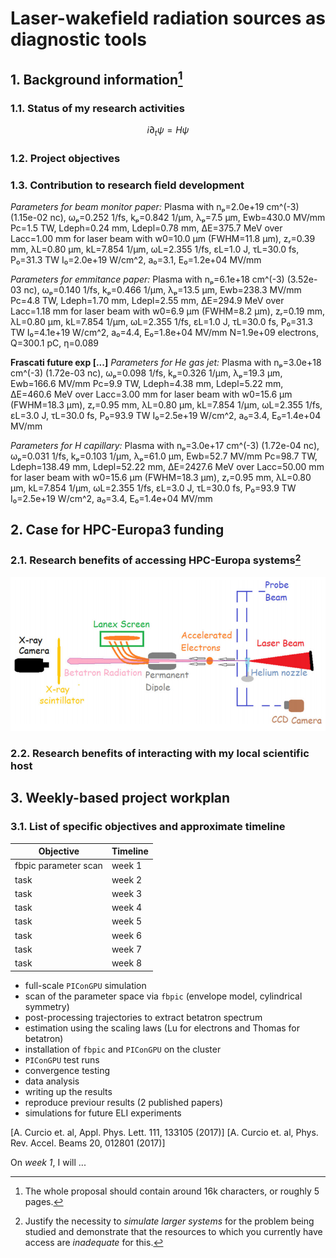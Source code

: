 # Laser-wakefield radiation sources as diagnostic tools  

## 1. Background information[^1]

### 1.1. Status of my research activities

$$i \partial_t \psi = H \psi$$

### 1.2. Project objectives


### 1.3. Contribution to research field development

*Parameters for beam monitor paper:*
Plasma with nₚ=2.0e+19 cm^(-3) (1.15e-02 nc), ωₚ=0.252 1/fs, kₚ=0.842 1/µm, λₚ=7.5 µm, Ewb=430.0 MV/mm
Pc=1.5 TW, Ldeph=0.24 mm, Ldepl=0.78 mm, ΔE=375.7 MeV over Lacc=1.00 mm
for laser beam with w0=10.0 µm (FWHM=11.8 µm), zᵣ=0.39 mm, λL=0.80 µm, kL=7.854 1/µm, ωL=2.355 1/fs, ɛL=1.0 J, τL=30.0 fs, P₀=31.3 TW
I₀=2.0e+19 W/cm^2, a₀=3.1, E₀=1.2e+04 MV/mm

*Parameters for emmitance paper:*
Plasma with nₚ=6.1e+18 cm^(-3) (3.52e-03 nc), ωₚ=0.140 1/fs, kₚ=0.466 1/µm, λₚ=13.5 µm, Ewb=238.3 MV/mm
Pc=4.8 TW, Ldeph=1.70 mm, Ldepl=2.55 mm, ΔE=294.9 MeV over Lacc=1.18 mm
for laser beam with w0=6.9 µm (FWHM=8.2 µm), zᵣ=0.19 mm, λL=0.80 µm, kL=7.854 1/µm, ωL=2.355 1/fs, ɛL=1.0 J, τL=30.0 fs, P₀=31.3 TW
I₀=4.1e+19 W/cm^2, a₀=4.4, E₀=1.8e+04 MV/mm
N=1.9e+09 electrons, Q=300.1 pC, η=0.089

**Frascati future exp [...]**
*Parameters for He gas jet:*
Plasma with nₚ=3.0e+18 cm^(-3) (1.72e-03 nc), ωₚ=0.098 1/fs, kₚ=0.326 1/µm, λₚ=19.3 µm, Ewb=166.6 MV/mm
Pc=9.9 TW, Ldeph=4.38 mm, Ldepl=5.22 mm, ΔE=460.6 MeV over Lacc=3.00 mm
for laser beam with w0=15.6 µm (FWHM=18.3 µm), zᵣ=0.95 mm, λL=0.80 µm, kL=7.854 1/µm, ωL=2.355 1/fs, ɛL=3.0 J, τL=30.0 fs, P₀=93.9 TW
I₀=2.5e+19 W/cm^2, a₀=3.4, E₀=1.4e+04 MV/mm

*Parameters for H capillary:*
Plasma with nₚ=3.0e+17 cm^(-3) (1.72e-04 nc), ωₚ=0.031 1/fs, kₚ=0.103 1/µm, λₚ=61.0 µm, Ewb=52.7 MV/mm
Pc=98.7 TW, Ldeph=138.49 mm, Ldepl=52.22 mm, ΔE=2427.6 MeV over Lacc=50.00 mm
for laser beam with w0=15.6 µm (FWHM=18.3 µm), zᵣ=0.95 mm, λL=0.80 µm, kL=7.854 1/µm, ωL=2.355 1/fs, ɛL=3.0 J, τL=30.0 fs, P₀=93.9 TW
I₀=2.5e+19 W/cm^2, a₀=3.4, E₀=1.4e+04 MV/mm


## 2. Case for HPC-Europa3 funding

### 2.1. Research benefits of accessing HPC-Europa systems[^2]

![experimental setup](https://raw.githubusercontent.com/berceanu/hpc-europa3-application/master/images/exp_setup.png?token=ABBTTGTHLCCLW345XORQSPS42GSS2)

### 2.2. Research benefits of interacting with my local scientific host

## 3. Weekly-based project workplan

### 3.1. List of specific objectives and approximate timeline

Objective | Timeline
----------|---------
fbpic parameter scan | week 1
task | week 2
task | week 3
task | week 4
task | week 5
task | week 6
task | week 7
task | week 8

- full-scale `PIConGPU` simulation
- scan of the parameter space via `fbpic` (envelope model, cylindrical symmetry)
- post-processing trajectories to extract betatron spectrum
- estimation using the scaling laws (Lu for electrons and Thomas for betatron)
- installation of `fbpic` and `PIConGPU` on the cluster
- `PIConGPU` test runs
- convergence testing
- data analysis
- writing up the results
- reproduce previour results (2 published papers)
- simulations for future ELI experiments

[A. Curcio et. al, Appl. Phys. Lett. 111, 133105 (2017)]
[A. Curcio et. al, Phys. Rev. Accel. Beams 20, 012801 (2017)]

On *week 1*, I will ...

[^1]: The whole proposal should contain around 16k characters, or roughly 5 pages.
[^2]: Justify the necessity to *simulate larger systems* for the problem being
studied and demonstrate that the resources to which you currently have access are
*inadequate* for this.
